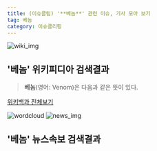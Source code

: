 ```yaml
---
title: (이슈클립) '**베놈**' 관련 이슈, 기사 모아 보기
tag: 베놈
category: 이슈클리핑
---
```

![wiki_img](https://user-images.githubusercontent.com/42597476/44503234-41136a80-a6d0-11e8-9071-6fc6418eafe4.png)
## **'**베놈**'** 위키피디아 검색결과
>**베놈**(영어: Venom)은 다음과 같은 뜻이 있다.

<a href="https://ko.wikipedia.org/wiki/베놈" target="_blank">위키백과 전체보기</a>

![wordcloud](https://s3.ap-northeast-2.amazonaws.com/lyrics101-wordcloud/2018-09-30-1538280620.png)
![news_img](https://user-images.githubusercontent.com/42597476/44507050-1206f400-a6e4-11e8-8d98-7ffbfebb353f.png)
## **'**베놈**'** 뉴스속보 검색결과

